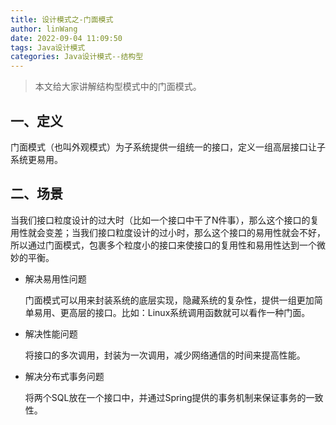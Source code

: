 ```yaml
---
title: 设计模式之-门面模式
author: linWang
date: 2022-09-04 11:09:50
tags: Java设计模式
categories: Java设计模式--结构型
---
```


> 本文给大家讲解结构型模式中的门面模式。

<!--more-->

## 一、定义

门面模式（也叫外观模式）为子系统提供一组统一的接口，定义一组高层接口让子系统更易用。

## 二、场景

当我们接口粒度设计的过大时（比如一个接口中干了N件事），那么这个接口的复用性就会变差；当我们接口粒度设计的过小时，那么这个接口的易用性就会不好，所以通过门面模式，包裹多个粒度小的接口来使接口的复用性和易用性达到一个微妙的平衡。

*   解决易用性问题

    门面模式可以用来封装系统的底层实现，隐藏系统的复杂性，提供一组更加简单易用、更高层的接口。比如：Linux系统调用函数就可以看作一种门面。

*   解决性能问题

    将接口的多次调用，封装为一次调用，减少网络通信的时间来提高性能。

*   解决分布式事务问题

    将两个SQL放在一个接口中，并通过Spring提供的事务机制来保证事务的一致性。
